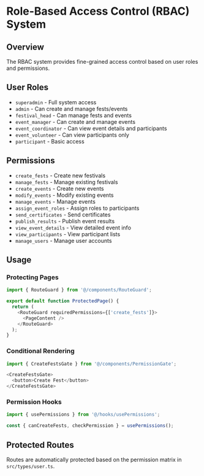 # Role-Based Access Control (RBAC) System

## Overview

The RBAC system provides fine-grained access control based on user roles and permissions.

## User Roles

- `superadmin` - Full system access
- `admin` - Can create and manage fests/events
- `festival_head` - Can manage fests and events
- `event_manager` - Can create and manage events
- `event_coordinator` - Can view event details and participants
- `event_volunteer` - Can view participants only
- `participant` - Basic access

## Permissions

- `create_fests` - Create new festivals
- `manage_fests` - Manage existing festivals
- `create_events` - Create new events
- `modify_events` - Modify existing events
- `manage_events` - Manage events
- `assign_event_roles` - Assign roles to participants
- `send_certificates` - Send certificates
- `publish_results` - Publish event results
- `view_event_details` - View detailed event info
- `view_participants` - View participant lists
- `manage_users` - Manage user accounts

## Usage

### Protecting Pages

```typescript
import { RouteGuard } from '@/components/RouteGuard';

export default function ProtectedPage() {
  return (
    <RouteGuard requiredPermissions={['create_fests']}>
      <PageContent />
    </RouteGuard>
  );
}
```

### Conditional Rendering

```typescript
import { CreateFestsGate } from '@/components/PermissionGate';

<CreateFestsGate>
  <button>Create Fest</button>
</CreateFestsGate>
```

### Permission Hooks

```typescript
import { usePermissions } from '@/hooks/usePermissions';

const { canCreateFests, checkPermission } = usePermissions();
```

## Protected Routes

Routes are automatically protected based on the permission matrix in `src/types/user.ts`.
